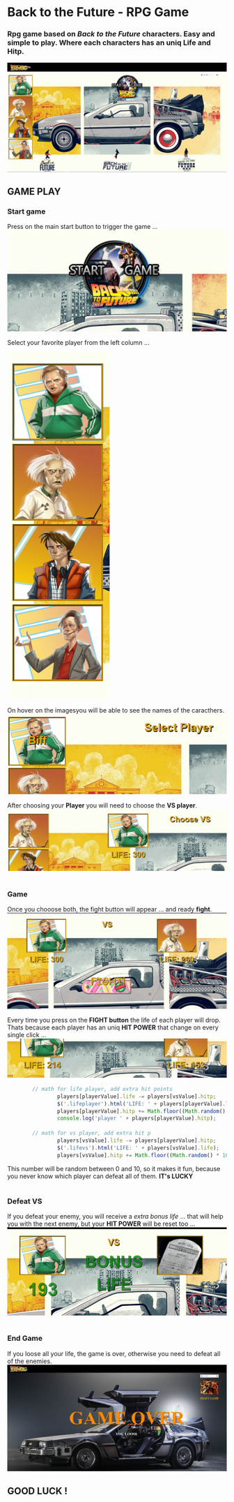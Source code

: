 # Back to the Future - RPG Game

### Rpg game based on *Back to the Future* characters. Easy and simple to play. Where each characters has an uniq Life and Hitp.

![alt text](https://github.com/marioiovanna/Back-Future-Game/blob/master/assests/img/game-pics/main.PNG "Main")


## GAME PLAY
### Start game
Press on the main start button to trigger the game ...
![alt text](https://github.com/marioiovanna/Back-Future-Game/blob/master/assests/img/game-pics/start.PNG)


Select your favorite player from the left column ...

![alt text](https://github.com/marioiovanna/Back-Future-Game/blob/master/assests/img/game-pics/caract.PNG) 

On hover on the imagesyou will be able to see the names of the caracthers.
![alt text](https://github.com/marioiovanna/Back-Future-Game/blob/master/assests/img/game-pics/caract2.PNG)

After choosing your **Player** you will need to choose the **VS player**.
![alt text](https://github.com/marioiovanna/Back-Future-Game/blob/master/assests/img/game-pics/caract3.PNG)
#

### Game 
Once you chooose both, the fight button will appear ... and ready **fight**.
![alt text](https://github.com/marioiovanna/Back-Future-Game/blob/master/assests/img/game-pics/game.PNG)

Every time you press on the **FIGHT button** the life of each player will drop. Thats because each player has an uniq **HIT POWER**  that change on every single click ...
![alt text](https://github.com/marioiovanna/Back-Future-Game/blob/master/assests/img/game-pics/game2.PNG)

```javascript
        // math for life player, add extra hit points
                players[playerValue].life -= players[vsValue].hitp;
                $('.lifeplayer').html('LIFE: ' + players[playerValue].life);
                players[playerValue].hitp += Math.floor((Math.random() * 10) + 1);
                console.log('player ' + players[playerValue].hitp);

        // math for vs player, add extra hit p
                players[vsValue].life -= players[playerValue].hitp;
                $('.lifevs').html('LIFE: ' + players[vsValue].life);
                players[vsValue].hitp += Math.floor((Math.random() * 10) + 1);
```
 This number will be random between 0 and 10, so it makes it fun, because you never know which player can defeat all of them. 
 **IT's LUCKY**
 
 #
 ### Defeat VS
 If you defeat your enemy, you will receive a *extra bonus life* ... that will help you with the next enemy, but your **HIT POWER** will be reset too ...
 ![alt text](https://github.com/marioiovanna/Back-Future-Game/blob/master/assests/img/game-pics/bonuslife.PNG)
 
#
 ### End Game
 If you loose all your life, the game is over, otherwise you need to defeat all of the enemies.
  ![alt text](https://github.com/marioiovanna/Back-Future-Game/blob/master/assests/img/game-pics/gameover.PNG)
  
  ## GOOD LUCK !


 


